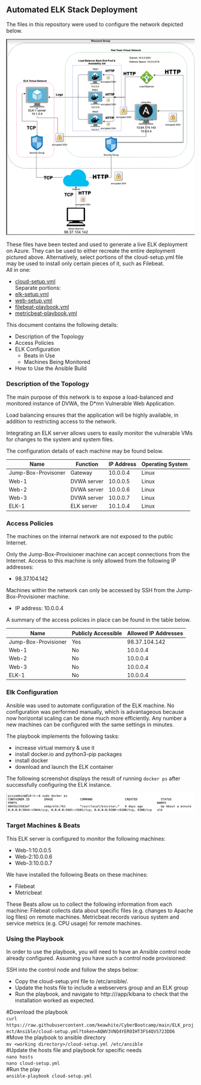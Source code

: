 ## Automated ELK Stack Deployment

The files in this repository were used to configure the network depicted below.

![Cloud Network Diagram](Images/ELK_Diagram.png)

These files have been tested and used to generate a live ELK deployment on Azure. They can be used to either recreate the entire deployment pictured above. Alternatively, select portions of the cloud-setup.yml file may be used to install only certain pieces of it, such as Filebeat.  
  All in one:
  - [cloud-setup.yml](https://github.com/keawhite/CyberBootcamp/blob/main/ELK_project/Ansible/cloud-setup.yml)  
Separate portions:
  - [elk-setup.yml](https://github.com/keawhite/CyberBootcamp/blob/main/ELK_project/Ansible/elk-setup.yml)
  - [web-setup.yml](https://github.com/keawhite/CyberBootcamp/blob/main/ELK_project/Ansible/web-setup.yml)
  - [filebeat-playbook.yml](https://github.com/keawhite/CyberBootcamp/blob/main/ELK_project/Ansible/filebeat-playbook.yml)
  - [metricbeat-playbook.yml](https://github.com/keawhite/CyberBootcamp/blob/main/ELK_project/Ansible/metricbeat-playbook.yml)

This document contains the following details:
- Description of the Topology
- Access Policies
- ELK Configuration
  - Beats in Use
  - Machines Being Monitored
- How to Use the Ansible Build


### Description of the Topology

The main purpose of this network is to expose a load-balanced and monitored instance of DVWA, the D*mn Vulnerable Web Application.

Load balancing ensures that the application will be highly available, in addition to restricting access to the network.

Integrating an ELK server allows users to easily monitor the vulnerable VMs for changes to the system and system files.

The configuration details of each machine may be found below.

| Name                | Function    | IP Address | Operating System |
|---------------------|-------------|------------|------------------|
| Jump-Box-Provisoner | Gateway     | 10.0.0.4   | Linux            |
| Web-1               | DVWA server | 10.0.0.5   | Linux            |
| Web-2               | DVWA server | 10.0.0.6   | Linux            |
| Web-3               | DVWA server | 10.0.0.7   | Linux            |
| ELK-1               | ELK server  | 10.1.0.4   | Linux            |

### Access Policies

The machines on the internal network are not exposed to the public Internet. 

Only the Jump-Box-Provisioner machine can accept connections from the Internet. Access to this machine is only allowed from the following IP addresses:
- 98.37.104.142

Machines within the network can only be accessed by SSH from the Jump-Box-Provisioner machine.
- IP address: 10.0.0.4

A summary of the access policies in place can be found in the table below.

| Name                 | Publicly Accessible | Allowed IP Addresses |
|----------------------|---------------------|----------------------|
| Jump-Box-Provisioner | Yes                 | 98.37.104.142        |
| Web-1                | No                  | 10.0.0.4             |
| Web-2                | No                  | 10.0.0.4             |
| Web-3                | No                  | 10.0.0.4             |
| ELK-1                | No                  | 10.0.0.4             |

### Elk Configuration

Ansible was used to automate configuration of the ELK machine. No configuration was performed manually, which is advantageous because now horizontal scaling can be done much more efficiently.  Any number a new machines can be configured with the same settings in minutes.

The playbook implements the following tasks:
- increase virtual memory & use it
- install docker.io and python3-pip packages
- install docker
- download and launch the ELK container

The following screenshot displays the result of running `docker ps` after successfully configuring the ELK instance.

![Screenshot of docker ps output](Images/docker_ps_output.png)

### Target Machines & Beats
This ELK server is configured to monitor the following machines:
- Web-1:10.0.0.5
- Web-2:10.0.0.6
- Web-3:10.0.0.7

We have installed the following Beats on these machines:
- Filebeat
- Metricbeat

These Beats allow us to collect the following information from each machine:
Filebeat collects data about specific files (e.g. changes to Apache log files) on remote machines.
Metricbeat records various system and service metrics (e.g. CPU usage) for remote machines.

### Using the Playbook
In order to use the playbook, you will need to have an Ansible control node already configured. Assuming you have such a control node provisioned: 

SSH into the control node and follow the steps below:
- Copy the cloud-setup.yml file to /etc/ansible/.
- Update the hosts file to include a webservers group and an ELK group
- Run the playbook, and navigate to http://<ELK server public IP>/app/kibana to check that the installation worked as expected.


#Download the playbook  
`curl https://raw.githubusercontent.com/keawhite/CyberBootcamp/main/ELK_project/Ansible/cloud-setup.yml?token=AQWV3VNQ4YEROIHT3FS4QVS723DD6`  
#Move the playbook to ansible directory  
`mv <working directory>/cloud-setup.yml /etc/ansible`  
#Update the hosts file and playbook for specific needs  
`nano hosts`  
`nano cloud-setup.yml`  
#Run the play  
`ansible-playbook cloud-setup.yml`  
